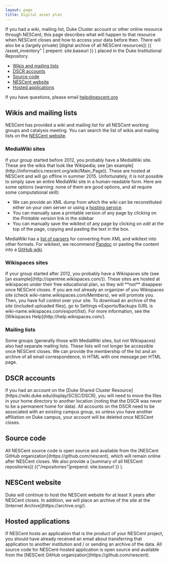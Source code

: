 ```yaml
---
layout: page
title: Digital asset plan
---
```


If you had a wiki, mailing list, Duke Cluster account or other online resource through NESCent, this page describes what will happen to that resource when NESCent closes and how to access your data before then. There will also be a (largely private) [digital archive of all NESCent resources]( {{ /asset_inventory" | prepent: site.baseurl }} ) placed in the Duke Institutional Repository.

* [Wikis and mailing lists](#wikis_mailing_lists)
* [DSCR accounts](#dscr)
* [Source code](#source_code)
* [NESCent website](#nescent_website)
* [Hosted applications](#hosted_apps)

If you have questions, please email [help@nescent.org](mailto:help@nescent.org)

<h2 id="wikis_mailing_lists">Wikis and mailing lists</h2>

NESCent has provided a wiki and mailing list for all NESCent working groups and catalysis meeting. You can search the list of wikis and mailing lists on the [NESCent website](https://nescent.org/wikis).

<h3>MediaWiki sites</h3>
If your group started before 2012, you probably have a MediaWiki site. These are the wikis that look like Wikipedia; see [an example](http://informatics.nescent.org/wiki/Main_Page)). These are hosted at NESCent and will go offline in summer 2015. Unfortunately, it is not possible to simply save an entire MediaWiki site in a human-readable form. Here are some options (warning: none of them are good options, and all require some computational skill):

* We can provide an XML dump from which the wiki can be reconstituted either on your own server or using a [hosting service](https://www.mediawiki.org/wiki/Hosting_services). 
* You can manually save a printable version of any page by clicking on the *Printable version* link in the sidebar
* You can manually save the wikitext of any page by clicking on *edit* at the top of the page, copying and pasting the text in the box. 

MediaWiki has a [list of parsers](http://www.mediawiki.org/wiki/Alternative_parsers) for converting from XML and wikitext into other formats. For wikitext, we recommend [Pandoc](http://pandoc.org/) or pasting the content into a [GitHub wiki](https://help.github.com/articles/about-github-wikis/).

<h3>Wikispaces sites</h3>
If your group started after 2012, you probably have a Wikispaces site (see [an example](http://opentree.wikispaces.com/)). These sites are hosted at wikispaces under their free educational plan, so they will **not** disappear once NESCent closes. If you are not already an organizer of you Wikispaces site (check wiki-name.wikispaces.com/Members), we will promote you. Then, you have full control over your site. To download an archive of the site (included uploaded files), go to Settings->Exports/Backups (URL is wiki-name.wikispaces.com/export/list). For more information, see the [Wikispaces Help](http://help.wikispaces.com/). 

<h3>Mailing lists</h3>
Some groups (generally those with MediaWiki sites, but not Wikispaces) also had separate mailing lists. These lists will not longer be accessible once NESCent closes. We can provide the membership of the list and an archive of all email correspondence, in HTML with one message per HTML page.

<h2 id="dscr">DSCR accounts</h2>
If you had an account on the [Duke Shared Cluster Resource](https://wiki.duke.edu/display/SCSC/DSCR), you will need to move the files in your home directory to another location (noting that the DSCR was never to be a permanent home for data). All accounts on the DSCR need to be associated with an existing campus group, so unless you have another affiliation on Duke campus, your account will be deleted once NESCent closes.

<h2 id="source_code">Source code</h2>
All NESCent source code is open source and available from the [NESCent GitHub organization](https://github.com/nescent), which will remain online after NESCent closes.  We also provide a [summary of all NESCent repositories]( {{"/repositories"|prepend: site.baseurl }} ). 

<h2 id="nescent_website">NESCent website</h2>
Duke will continue to host the NESCent website for at least X years after NESCent closes. In addition, we will place an archive of the site at the [Internet Archive](https://archive.org/).

<h2 id="hosted_apps">Hosted applications</h2>
If NESCent hosts an application that is the product of your NESCent project, you should have already received an email about transferring that application to another institution and / or sending an archive of the data. All source code for NESCent-hosted application is open source and available from the [NESCent GitHub organization](https://github.com/nescent). 


